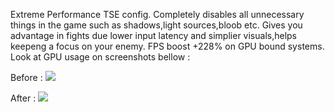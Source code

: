 Extreme Performance TSE config. 
Completely disables all unnecessary things in the game such as shadows,light sources,bloob etc.
Gives you advantage in fights due lower input latency and simplier visuals,helps keepeng a focus on your enemy.
FPS boost +228% on GPU bound systems. Look at GPU usage on screenshots bellow :

Before :
<img src='https://files.catbox.moe/jmlfct.png'/>

After :
<img src='https://files.catbox.moe/30lodo.png'/>
